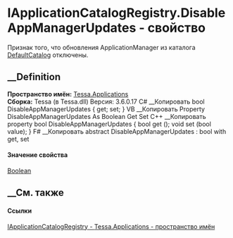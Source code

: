 # IApplicationCatalogRegistry.DisableAppManagerUpdates - свойство
Признак того, что обновления ApplicationManager из каталога
[DefaultCatalog](P_Tessa_Applications_IApplicationCatalogRegistry_DefaultCatalog.htm)
отключены.
## __Definition
 **Пространство имён:** [Tessa.Applications](N_Tessa_Applications.htm)  
 **Сборка:** Tessa (в Tessa.dll) Версия: 3.6.0.17
C# __Копировать
     bool DisableAppManagerUpdates { get; set; }
VB __Копировать
     Property DisableAppManagerUpdates As Boolean
    	Get
    	Set
C++ __Копировать
    property bool DisableAppManagerUpdates {
    	bool get ();
    	void set (bool value);
    }
F# __Копировать
     abstract DisableAppManagerUpdates : bool with get, set
#### Значение свойства
[Boolean](https://learn.microsoft.com/dotnet/api/system.boolean)
##  __См. также
#### Ссылки
[IApplicationCatalogRegistry -
](T_Tessa_Applications_IApplicationCatalogRegistry.htm)
[Tessa.Applications - пространство имён](N_Tessa_Applications.htm)
